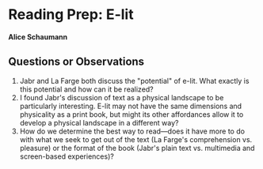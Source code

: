 # Reading Prep: E-lit

#### Alice Schaumann

## Questions or Observations

1. Jabr and La Farge both discuss the "potential" of e-lit. What exactly is this potential and how can it be realized?
2. I found Jabr's discussion of text as a physical landscape to be particularly interesting. E-lit may not have the same dimensions and physicality as a print book, but might its other affordances allow it to develop a physical landscape in a different way?
3. How do we determine the best way to read—does it have more to do with what we seek to get out of the text (La Farge's comprehension vs. pleasure) or the format of the book (Jabr's plain text vs. multimedia and screen-based experiences)?

